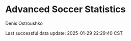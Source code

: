 # Advanced Soccer Statistics
Denis Ostroushko

<!-- gfm -->

Last successful data update: 2025-01-29 22:29:40 CST
